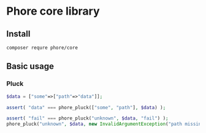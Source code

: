 # Phore core library

## Install

```
composer requre phore/core
```

## Basic usage


### Pluck

```php
$data = ["some"=>["path"=>"data"]];

assert( "data" === phore_pluck(["some", "path"], $data) );

assert( "fail" === phore_pluck("unknown", $data, "fail") );
phore_pluck("unknown", $data, new InvalidArgumentException("path missing"));
```

